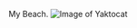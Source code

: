 My Beach.
![Image of Yaktocat](https://cdn.sandals.com/beaches/v12/images/resorts/btc/home/slideshow/aerial-beach-shot.jpg)
